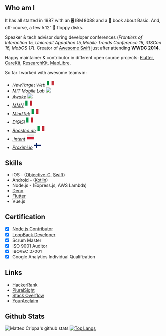 <!--
**matteocrippa/matteocrippa** is a ✨ _special_ ✨ repository because its `README.md` (this file) appears on your GitHub profile.
-->

## Who am I

It has all started in 1987 with an 🖥️ IBM 8088 and a 📘 book about Basic. And, off-course, a few 5.12" 💾 floppy disks.

Speaker & tech advisor during developer conferences (_Frontiers of Interaction 15, Unicredit Appathon 15, Mobile Trends Conference 16, iOSCon 16, MobOS 17_).
Creator of [Awesome Swift](https://github.com/matteocrippa/awesome-swift) just after attending **WWDC 2014**.

Happy maintainer & contributor in different open source projects: [Flutter](https://github.com/flutter/flutter), [CareKit](https://github.com/carekit-apple/CareKit), [ResearchKit](https://github.com/ResearchKit/ResearchKit), [MapLibre](https://github.com/maplibre/maplibre-gl-native).

So far I worked with awesome teams in: 
- _NewTarget Web_ ![](https://raw.githubusercontent.com/gosquared/flags/master/flags/flags-iso/flat/24/IT.png)
- _MIT Mobile Lab_  ![](https://raw.githubusercontent.com/gosquared/flags/master/flags/flags-iso/flat/24/US.png)
- _[Awake](https://awake.us)_  ![](https://raw.githubusercontent.com/gosquared/flags/master/flags/flags-iso/flat/24/US.png)
- _[MMN](https://www.mmn.it)_  ![](https://raw.githubusercontent.com/gosquared/flags/master/flags/flags-iso/flat/24/IT.png)
- _[MindTek](https://www.mindtek.it)_  ![](https://raw.githubusercontent.com/gosquared/flags/master/flags/flags-iso/flat/24/IT.png)
- _DiGiSi_  ![](https://raw.githubusercontent.com/gosquared/flags/master/flags/flags-iso/flat/24/IT.png)
- _[Boostco.de](https://boostco.de)_  ![](https://raw.githubusercontent.com/gosquared/flags/master/flags/flags-iso/flat/24/IT.png)
- _[.intent](https://withintent.com)_  ![](https://raw.githubusercontent.com/gosquared/flags/master/flags/flags-iso/flat/24/PL.png)
- _[Proximi.io](https://proximi.io)_  ![](https://raw.githubusercontent.com/gosquared/flags/master/flags/flags-iso/flat/24/FI.png)

## Skills

- iOS - ([Objective-C](https://github.com/matteocrippa?tab=repositories&q=&type=&language=objective-c), [Swift](https://github.com/matteocrippa?tab=repositories&q=&type=&language=swift))
- Android - ([Kotlin](https://github.com/matteocrippa?tab=repositories&q=&type=&language=kotlin))
- Node.js - (Express.js, AWS Lambda)
- [Deno](https://github.com/matteocrippa?tab=repositories&q=&type=&language=typescript)
- [Flutter](https://github.com/matteocrippa?tab=repositories&q=&type=&language=dart)
- Vue.js

## Certification

- [x] [Node.js Contributor](https://www.youracclaim.com/badges/9b5aba92-6d4e-4e6e-bf7e-ca6b9d9b9ccf/linked_in_profile)
- [x] [LoopBack Developer](https://www.youracclaim.com/badges/cbdb1a17-7285-4e37-a93d-89d1ea2176dc/linked_in_profile)
- [x] Scrum Master
- [x] ISO 9001 Auditor
- [x] ISO/IEC 27001
- [x] Google Analytics Individual Qualification

## Links

- [HackerRank](https://www.hackerrank.com/matteo_crippa)
- [PluralSight](https://app.pluralsight.com/profile/matteo-crippa)
- [Stack Overflow](https://stackoverflow.com/users/187754/matteo-crippa)
- [YourAcclaim](https://www.youracclaim.com/users/matteo-crippa/badges)

## Github Stats

![Matteo Crippa's github stats](https://github-readme-stats.vercel.app/api?username=matteocrippa&show_icons=true&count_private=true)
[![Top Langs](https://github-readme-stats.vercel.app/api/top-langs/?username=matteocrippa&count_private=true&hide=c)](https://github.com/matteocrippa)
